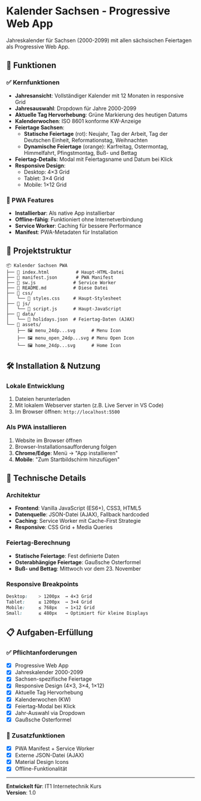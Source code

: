 # Kalender Sachsen - Progressive Web App

Jahreskalender für Sachsen (2000-2099) mit allen sächsischen Feiertagen als Progressive Web App.

## 🎯 Funktionen

### ✅ Kernfunktionen
- **Jahresansicht**: Vollständiger Kalender mit 12 Monaten in responsive Grid
- **Jahresauswahl**: Dropdown für Jahre 2000-2099
- **Aktuelle Tag Hervorhebung**: Grüne Markierung des heutigen Datums
- **Kalenderwochen**: ISO 8601 konforme KW-Anzeige
- **Feiertage Sachsen**:
  - **Statische Feiertage** (rot): Neujahr, Tag der Arbeit, Tag der Deutschen Einheit, Reformationstag, Weihnachten
  - **Dynamische Feiertage** (orange): Karfreitag, Ostermontag, Himmelfahrt, Pfingstmontag, Buß- und Bettag
- **Feiertag-Details**: Modal mit Feiertagsname und Datum bei Klick
- **Responsive Design**: 
  - Desktop: 4×3 Grid
  - Tablet: 3×4 Grid  
  - Mobile: 1×12 Grid

### 🚀 PWA Features
- **Installierbar**: Als native App installierbar
- **Offline-fähig**: Funktioniert ohne Internetverbindung
- **Service Worker**: Caching für bessere Performance
- **Manifest**: PWA-Metadaten für Installation

## 📁 Projektstruktur

```
📦 Kalender Sachsen PWA
├── 📄 index.html          # Haupt-HTML-Datei
├── 📄 manifest.json       # PWA Manifest
├── 📄 sw.js              # Service Worker
├── 📄 README.md          # Diese Datei
├── 📂 css/
│   └── 📄 styles.css     # Haupt-Stylesheet
├── 📂 js/
│   └── 📄 script.js      # Haupt-JavaScript
├── 📂 data/
│   └── 📄 holidays.json  # Feiertag-Daten (AJAX)
└── 📂 assets/
    ├── 🖼️ menu_24dp...svg      # Menu Icon
    ├── 🖼️ menu_open_24dp...svg # Menu Open Icon
    └── 🖼️ home_24dp...svg      # Home Icon
```

## 🛠️ Installation & Nutzung

### Lokale Entwicklung
1. Dateien herunterladen
2. Mit lokalem Webserver starten (z.B. Live Server in VS Code)
3. Im Browser öffnen: `http://localhost:5500`

### Als PWA installieren
1. Website im Browser öffnen
2. Browser-Installationsaufforderung folgen
3. **Chrome/Edge**: Menü → "App installieren"
4. **Mobile**: "Zum Startbildschirm hinzufügen"

## 🔧 Technische Details

### Architektur
- **Frontend**: Vanilla JavaScript (ES6+), CSS3, HTML5
- **Datenquelle**: JSON-Datei (AJAX), Fallback hardcoded
- **Caching**: Service Worker mit Cache-First Strategie
- **Responsive**: CSS Grid + Media Queries

### Feiertag-Berechnung
- **Statische Feiertage**: Fest definierte Daten
- **Osterabhängige Feiertage**: Gaußsche Osterformel
- **Buß- und Bettag**: Mittwoch vor dem 23. November

### Responsive Breakpoints
```css
Desktop:    > 1200px  → 4×3 Grid
Tablet:     ≤ 1200px  → 3×4 Grid
Mobile:     ≤ 768px   → 1×12 Grid
Small:      ≤ 480px   → Optimiert für kleine Displays
```

## 📋 Aufgaben-Erfüllung

### ✅ Pflichtanforderungen
- [x] Progressive Web App
- [x] Jahreskalender 2000-2099
- [x] Sachsen-spezifische Feiertage
- [x] Responsive Design (4×3, 3×4, 1×12)
- [x] Aktuelle Tag Hervorhebung
- [x] Kalenderwochen (KW)
- [x] Feiertag-Modal bei Klick
- [x] Jahr-Auswahl via Dropdown
- [x] Gaußsche Osterformel

### 🌟 Zusatzfunktionen
- [x] PWA Manifest + Service Worker
- [x] Externe JSON-Datei (AJAX)
- [x] Material Design Icons
- [x] Offline-Funktionalität

---

**Entwickelt für**: IT1 Internetechnik Kurs  
**Version**: 1.0 